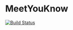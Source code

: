 # MeetYouKnow

[![Build Status](https://travis-ci.org/RenoTz/MeetYouKnow.svg?branch=master)](https://travis-ci.org/RenoTz/MeetYouKnow)
